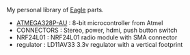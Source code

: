 My personal library of [Eagle] parts.

* [ATMEGA328P-AU] : 8-bit microcontroller from Atmel
* CONNECTORS : Stereo, power, hdmi, push button switch
* NRF24L01 : NRF24L01 radio module with SMA connector
* regulator : LD11AV33 3.3v regulator with a vertical footprint

[ATMEGA328P-AU]: http://www.atmel.com/devices/atmega328.aspx
[Eagle]:         https://www.autodesk.fr/products/eagle
